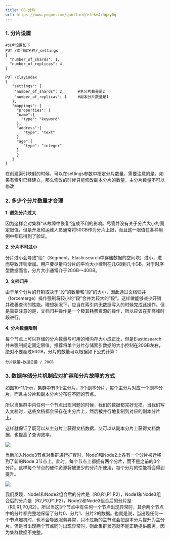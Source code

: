 ```yaml
---
title: 08-分片
url: https://www.yuque.com/gaollard/efekv4/hgxy0q
---
```




### 1. 分片设置

    #分片设置如下
    PUT /索引库名称/_settings
    {
      "number_of_shards": 1,
      "number_of_replicas": 4
    }

<!---->

    PUT /clayindex
    {
       "settings": {
        "number_of_shards": 2,      #主分片数量是2
        "number_of_replicas": 1     #副本分片数量是1
       }, 
       "mappings": {
         "properties": {
         "name":{
           "type": "keyword"
         },
         "address":{
            "type": "text"
         },
         "age":{
            "type": "integer"
         }
         }
       }
    }

在创建索引映射的时候，可以在settings参数中指定分片数量。需要注意的是，如果有索引已经建立，那么修改的时候只能修改副本分片的数量，主分片数量不可以修改



### 2. 多少个分片数量才合理

**1. 避免分片过大**

因为这样会对集群“从故障中恢复”造成不利的影响。尽管并没有关于分片大小的固定限值，但是开发和运维人员通常将50GB作为分片上限，而且这一限值在各种用例中都已得到了验证。

**2. 分片不可过小**

分片过小会导致“段”（Segment，Elasticsearch中存储数据的空间块）过小，进而导致开销增加。用户要尽量将分片的平均大小控制在几GB到几十GB。对于时序型数据而言，分片大小通常介于20GB～40GB。

**3. 文档归并**

由于单个分片的开销取决于“段”的数量和“段”的大小，因此通过文档归并（forcemerge）操作强制将较小的“段”合并为较大的“段”。这样做能够减少开销并改善查询的性能。理想状况下，应当在索引内无数据写入的时候完成此操作。但是需要注意的是，文档归并操作是一个极其耗费资源的操作，所以应该在非高峰时段进行。

**4. 分片数量限制**

每个节点上可以存储的分片数量与可用的堆内存大小成正比，但是Elasticsearch并未强制规定固定限值。推荐将单个分片存储索引数据的大小控制在20GB左右，绝对不要超过50GB，分片的数量可以根据如下公式计算：

    分片数量=数据总量 / 20GB



### 3. 数据存储分片机制应对扩容和分片故障的方式

如图10-11所示，集群中有3个主分片，3个副本分片，每个主分片对应一个副本分片，而且主分片和副本分片分布在不同的节点。

所以当集群中内任何一个节点出现问题的时候，我们的数据都完好无损。当我们写入文档时，这些文档都会保存在主分片上，然后被并行地复制到对应的副本分片上。

这样就保证了既可以从主分片上获得文档数据，又可以从副本分片上获得文档数据，也提高了查询效率。

![](https://s3.airtlab.com/elasticsearch/20220430214308.png)

当新加入Node3节点对集群进行扩容时，Node1和Node2上各有一个分片被迁移到了新的Node 3节点上。此时，每个节点上都拥有两个分片，而不是之前的3个分片。这样每个节点的硬件资源将被更少的分片所使用，每个分片的性能将会得到提升。

![](https://s3.airtlab.com/elasticsearch/20220430214430.png)

我们发现，Node1和Node2组合后的分片是（R0,R1,P1,P2），Node1和Node3组合后的分片是（R2,P0,P1,P2），Node2和Node3组合后的分片是（R0,R1,P0,R2）。所以当这3个节点中有任何一个节点出现异常时，其余两个节点中的分片都完整地保留了分片0、分片1、分片2的数据。也就是说，当出现任何一个节点宕机时，也不会导致服务异常，只不过新的主节点会把副本分片提升为主分片。但是当出现两个节点同时出现异常时，则此集群状态就不能正确提供服务，因为集群数据不完整。
